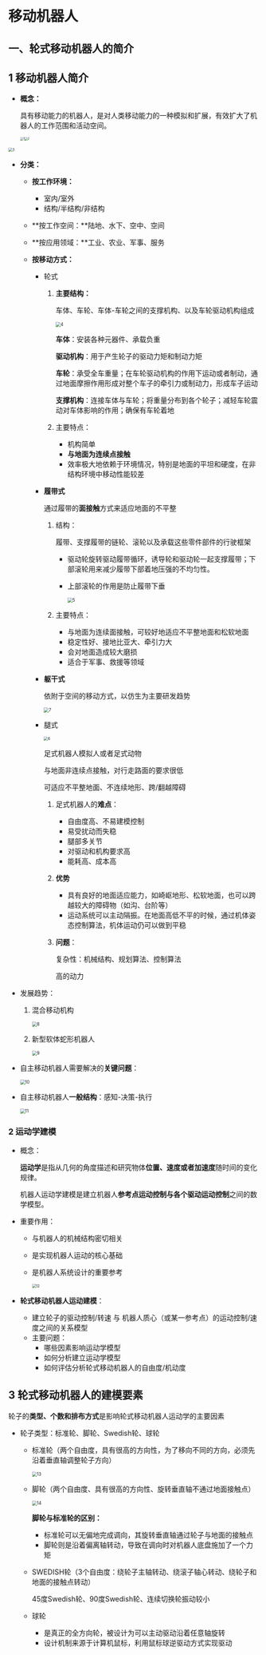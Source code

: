 # 移动机器人

## 一、轮式移动机器人的简介

## 1 移动机器人简介

- **概念：**

  具有移动能力的机器人，是对人类移动能力的一种模拟和扩展，有效扩大了机器人的工作范围和活动空间。

  <img src="移动机器人熊蓉-图\1.png" alt="1" style="zoom:40%;" /><img src="移动机器人熊蓉-图\2.png" alt="2" style="zoom:40%;" />

  

<img src="移动机器人熊蓉-图\3.png" alt="3" style="zoom:50%;" />

- **分类：**

  - **按工作环境：**

    - 室内/室外
    - 结构/半结构/非结构

  - **按工作空间：**陆地、水下、空中、空间

  - **按应用领域：**工业、农业、军事、服务

  - **按移动方式：**

    - 轮式

      1. **主要结构：**

         车体、车轮、车体-车轮之间的支撑机构、以及车轮驱动机构组成

         <img src="移动机器人熊蓉-图\4.png" alt="4" style="zoom:61%;" />

         **车体**：安装各种元器件、承载负重

         **驱动机构**：用于产生轮子的驱动力矩和制动力矩

         **车轮**：承受全车重量；在车轮驱动机构的作用下运动或者制动，通过地面摩擦作用形成对整个车子的牵引力或制动力，形成车子运动

         **支撑机构**：连接车体与车轮；将重量分布到各个轮子；减轻车轮震动对车体影响的作用；确保有车轮着地

      2. 主要特点：

         - 机构简单
         - **与地面为连续点接触**
         - 效率极大地依赖于环境情况，特别是地面的平坦和硬度，在非结构环境中移动性能较差

    - **履带式**

      通过履带的**面接触**方式来适应地面的不平整

      1. 结构：

         履带、支撑履带的链轮、滚轮以及承载这些零件部件的行驶框架

         - 驱动轮旋转驱动履带循环，诱导轮和驱动轮一起支撑履带；下部滚轮用来减少履带下部着地压强的不均匀性。

         - 上部滚轮的作用是防止履带下垂

           <img src="移动机器人熊蓉-图\5.png" alt="5" style="zoom:61%;" />

      2. 主要特点：

         - 与地面为连续面接触，可较好地适应不平整地面和松软地面
         - 稳定性好、接地比亚大、牵引力大
         - 会对地面造成较大磨损
         - 适合于军事、救援等领域

    - **躯干式**

      依附于空间的移动方式，以仿生为主要研发趋势

      <img src="移动机器人熊蓉-图\7.png" alt="7" style="zoom:61%;" />

      

    - 腿式

      <img src="移动机器人熊蓉-图\6.png" alt="6" style="zoom:50%;" />

      足式机器人模拟人或者足式动物

      与地面非连续点接触，对行走路面的要求很低

      可适应不平整地面、不连续地形、跨/翻越障碍

      1. 足式机器人的**难点**：

         - 自由度高、不易建模控制
         - 易受扰动而失稳
         - 腿部多关节
         - 对驱动和机构要求高
         - 能耗高、成本高

      2. **优势**

         - 具有良好的地面适应能力，如崎岖地形、松软地面，也可以跨越较大的障碍物（如沟、台阶等）
         - 运动系统可以主动隔振。在地面高低不平的时候，通过机体姿态控制算法，机体运动仍可以做到平稳

      3. **问题**：

         复杂性：机械结构、规划算法、控制算法

         高的动力

- 发展趋势：

  1. 混合移动机构

     <img src="移动机器人熊蓉-图\8.png" alt="8" style="zoom:61%;" />

  2. 新型软体蛇形机器人

     <img src="移动机器人熊蓉-图\9.png" alt="9" style="zoom:61%;" />

- 自主移动机器人需要解决的**关键问题**：

  <img src="移动机器人熊蓉-图\10.png" alt="10" style="zoom:61%;" />

- 自主移动机器人**一般结构**：感知-决策-执行

  <img src="移动机器人熊蓉-图\11.png" alt="11" style="zoom:61%;" />

### 2 运动学建模

- 概念：

  **运动学**是指从几何的角度描述和研究物体**位置、速度或者加速度**随时间的变化规律。

  机器人运动学建模是建立机器人**参考点运动控制与各个驱动运动控制**之间的数学模型。

- 重要作用：

  - 与机器人的机械结构密切相关

  - 是实现机器人运动的核心基础

  - 是机器人系统设计的重要参考

    <img src="移动机器人熊蓉-图\12.png" alt="12" style="zoom:50%;" />

- **轮式移动机器人运动建模**：
  - 建立轮子的驱动控制/转速 与 机器人质心（或某一参考点）的运动控制/速度之间的关系模型
  - 主要问题：
    - 哪些因素影响运动学模型
    - 如何分析建立运动学模型
    - 如何评估分析轮式移动机器人的自由度/机动度

## 3 轮式移动机器人的建模要素

轮子的**类型、个数和排布方式**是影响轮式移动机器人运动学的主要因素

- 轮子类型：标准轮、脚轮、Swedish轮、球轮

  - 标准轮（两个自由度，具有很高的方向性，为了移向不同的方向，必须先沿着垂直轴调整轮子方向）

    <img src="移动机器人熊蓉-图\13.png" alt="13" style="zoom:61%;" />

    

  - 脚轮（两个自由度、具有很高的方向性、旋转垂直轴不通过地面接触点）

    <img src="移动机器人熊蓉-图\14.png" alt="14" style="zoom:61%;" />

    **脚轮与标准轮的区别：**

    - 标准轮可以无偏地完成调向，其旋转垂直轴通过轮子与地面的接触点
    - 脚轮则是沿着偏离轴转动，导致在调向时对机器人底盘施加了一个力矩

  - SWEDISH轮（3个自由度：绕轮子主轴转动、绕滚子轴心转动、绕轮子和地面的接触点转动）

    45度Swedish轮、90度Swedish轮、连续切换轮振动较小

  - 球轮
    - 是真正的全方向轮，被设计为可以主动驱动沿着任意轴旋转
    - 设计机制来源于计算机鼠标，利用鼠标球逆驱动方式实现驱动

  

  

  